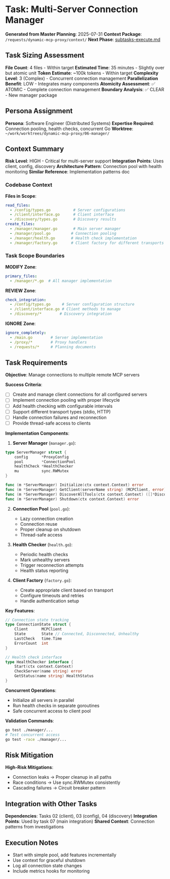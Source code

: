 # Task: Multi-Server Connection Manager
**Generated from Master Planning**: 2025-07-31
**Context Package**: `/requests/dynamic-mcp-proxy/context/`
**Next Phase**: [subtasks-execute.md](subtasks-execute.md)

## Task Sizing Assessment
**File Count**: 4 files - Within target
**Estimated Time**: 35 minutes - Slightly over but atomic unit
**Token Estimate**: ~100k tokens - Within target
**Complexity Level**: 3 (Complex) - Concurrent connection management
**Parallelization Benefit**: LOW - Integrates many components
**Atomicity Assessment**: ✅ ATOMIC - Complete connection management
**Boundary Analysis**: ✅ CLEAR - New manager package

## Persona Assignment
**Persona**: Software Engineer (Distributed Systems)
**Expertise Required**: Connection pooling, health checks, concurrent Go
**Worktree**: `~/work/worktrees/dynamic-mcp-proxy/06-manager/`

## Context Summary
**Risk Level**: HIGH - Critical for multi-server support
**Integration Points**: Uses client, config, discovery
**Architecture Pattern**: Connection pool with health monitoring
**Similar Reference**: Implementation patterns doc

### Codebase Context
**Files in Scope**:
```yaml
read_files: 
  - /config/types.go          # Server configurations
  - /client/interface.go      # Client interface
  - /discovery/types.go       # Discovery results
create_files:
  - /manager/manager.go       # Main server manager
  - /manager/pool.go         # Connection pooling
  - /manager/health.go       # Health check implementation
  - /manager/factory.go      # Client factory for different transports
```

### Task Scope Boundaries
**MODIFY Zone**:
```yaml
primary_files:
  - /manager/*.go  # All manager implementation
```

**REVIEW Zone**:
```yaml
check_integration:
  - /config/types.go     # Server configuration structure
  - /client/interface.go # Client methods to manage
  - /discovery/*        # Discovery integration
```

**IGNORE Zone**:
```yaml
ignore_completely:
  - /main.go        # Server implementation
  - /proxy/*        # Proxy handlers
  - /requests/*     # Planning documents
```

## Task Requirements
**Objective**: Manage connections to multiple remote MCP servers

**Success Criteria**:
- [ ] Create and manage client connections for all configured servers
- [ ] Implement connection pooling with proper lifecycle
- [ ] Add health checking with configurable intervals
- [ ] Support different transport types (stdio, HTTP)
- [ ] Handle connection failures and reconnection
- [ ] Provide thread-safe access to clients

**Implementation Components**:

1. **Server Manager** (`manager.go`):
```go
type ServerManager struct {
    config      *ProxyConfig
    pool        *ConnectionPool
    healthCheck *HealthChecker
    mu          sync.RWMutex
}

func (m *ServerManager) Initialize(ctx context.Context) error
func (m *ServerManager) GetClient(serverName string) (MCPClient, error)
func (m *ServerManager) DiscoverAllTools(ctx context.Context) ([]*DiscoveryResult, error)
func (m *ServerManager) Shutdown(ctx context.Context) error
```

2. **Connection Pool** (`pool.go`):
   - Lazy connection creation
   - Connection reuse
   - Proper cleanup on shutdown
   - Thread-safe access

3. **Health Checker** (`health.go`):
   - Periodic health checks
   - Mark unhealthy servers
   - Trigger reconnection attempts
   - Health status reporting

4. **Client Factory** (`factory.go`):
   - Create appropriate client based on transport
   - Configure timeouts and retries
   - Handle authentication setup

**Key Features**:
```go
// Connection state tracking
type ConnectionState struct {
    Client      MCPClient
    State       State // Connected, Disconnected, Unhealthy
    LastCheck   time.Time
    ErrorCount  int
}

// Health check interface
type HealthChecker interface {
    Start(ctx context.Context)
    CheckServer(name string) error
    GetStatus(name string) HealthStatus
}
```

**Concurrent Operations**:
- Initialize all servers in parallel
- Run health checks in separate goroutines
- Safe concurrent access to client pool

**Validation Commands**:
```bash
go test ./manager/...
# Test concurrent access
go test -race ./manager/...
```

## Risk Mitigation
**High-Risk Mitigations**:
- Connection leaks → Proper cleanup in all paths
- Race conditions → Use sync.RWMutex consistently
- Cascading failures → Circuit breaker pattern

## Integration with Other Tasks
**Dependencies**: Tasks 02 (client), 03 (config), 04 (discovery)
**Integration Points**: Used by task 07 (main integration)
**Shared Context**: Connection patterns from investigations

## Execution Notes
- Start with simple pool, add features incrementally
- Use context for graceful shutdown
- Log all connection state changes
- Include metrics hooks for monitoring
